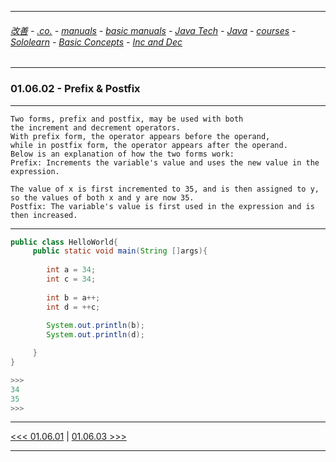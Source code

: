 
---

###### [改善](https://github.com/ttltrk/0C/blob/master/README.MD) - [.co.](https://github.com/ttltrk/PRG/blob/master/CODING.MD) - [manuals](https://github.com/ttltrk/PRG/blob/master/MAN.MD) - [basic manuals](https://github.com/ttltrk/PRG/blob/master/MANUALS.MD) - [Java Tech](https://github.com/ttltrk/PRG/blob/master/JAVA/DOC/JT/JT.MD) - [Java](https://github.com/ttltrk/PRG/blob/master/JAVA/DOC/OJM/OJM.MD) - [courses](https://github.com/ttltrk/PRG/blob/master/JAVA/DOC/CM/JT.MD) - [Sololearn](https://github.com/ttltrk/PRG/blob/master/JAVA/DOC/SL/SL.MD) - [Basic Concepts](https://github.com/ttltrk/PRG/blob/master/JAVA/DOC/SL/01/01.MD) - [Inc and Dec](https://github.com/ttltrk/PRG/blob/master/JAVA/DOC/SL/01/0106/0106.MD)

---

### 01.06.02 - Prefix & Postfix

---

```
Two forms, prefix and postfix, may be used with both 
the increment and decrement operators.
With prefix form, the operator appears before the operand, 
while in postfix form, the operator appears after the operand. 
Below is an explanation of how the two forms work:
Prefix: Increments the variable's value and uses the new value in the expression. 
```

```
The value of x is first incremented to 35, and is then assigned to y, 
so the values of both x and y are now 35.
Postfix: The variable's value is first used in the expression and is then increased. 
```

---

```java
public class HelloWorld{
     public static void main(String []args){
         
        int a = 34;
        int c = 34;
        
        int b = a++;
        int d = ++c;
        
        System.out.println(b);
        System.out.println(d);

     }
}

>>>
34
35
>>>
```

---

[<<< 01.06.01](https://github.com/ttltrk/PRG/blob/master/JAVA/DOC/SL/01/0106/010601/010601.MD) |
[01.06.03 >>>](https://github.com/ttltrk/PRG/blob/master/JAVA/DOC/SL/01/0106/010603/010603.MD)

---

